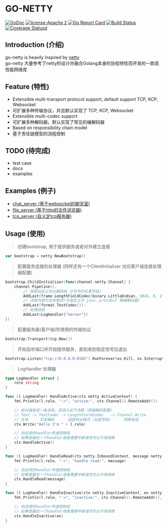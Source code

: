 # GO-NETTY

[![GoDoc][1]][2] [![license-Apache 2][3]][4] [![Go Report Card][5]][6] [![Build Status][9]][10] [![Coverage Statusd][11]][12]

<!--[![Downloads][7]][8]-->

[1]: https://godoc.org/github.com/go-netty/go-netty?status.svg
[2]: https://godoc.org/github.com/go-netty/go-netty
[3]: https://img.shields.io/badge/license-Apache%202-blue.svg
[4]: LICENSE
[5]: https://goreportcard.com/badge/github.com/go-netty/go-netty
[6]: https://goreportcard.com/report/github.com/go-netty/go-netty
[7]: https://img.shields.io/github/downloads/go-netty/go-netty/total.svg?maxAge=1800
[8]: https://github.com/go-netty/go-netty/releases
[9]: https://travis-ci.org/go-netty/go-netty.svg?branch=master
[10]: https://travis-ci.org/go-netty/go-netty
[11]: https://codecov.io/gh/go-netty/go-netty/branch/master/graph/badge.svg
[12]: https://codecov.io/gh/go-netty/go-netty

## Introduction (介绍)

go-netty is heavily inspired by [netty](https://github.com/netty/netty)  
go-netty 大量参考了netty的设计并融合Golang本身的协程特性而开发的一款高性能网络库

## Feature (特性)

* Extensible multi-transport protocol support, default support TCP, KCP, Websocket
* 可扩展多种传输协议，并且默认实现了 TCP, KCP, Websocket
* Extensible multi-codec support
* 可扩展多种解码器，默认实现了常见的编解码器
* Based on responsibility chain model
* 基于责任链模型的流程控制

## TODO (待完成)

* test case
* docs
* examples

## Examples (例子)

* [chat_server (基于websocket的聊天室)](./example/chat_server/main.go)  
* [file_server (基于http的文件浏览器)](./example/file_server/main.go)  
* [tcp_server (自义定tcp服务器)](./example/tcp_server/main.go)  

## Usage (使用)

> 创建bootstrap, 用于提供服务或者对外建立连接

```go
var bootstrap = netty.NewBootstrap()
```

> 配置服务连接的处理器 (同样还有一个ClientInitializer 对应客户端连接处理器配置)

```go
bootstrap.ChildInitializer(func(channel netty.Channel) {
    channel.Pipeline().
        // 按照自定义协议解码帧（2字节的长度字段）
        AddLast(frame.LengthFieldCodec(binary.LittleEndian, 1024, 0, 2, 0, 0)).
        // 消息内容为文本格式(可自定义为 json，protobuf 等编解码器)
        AddLast(format.TextCodec()).
        // 处理消息
        AddLast(LogHandler{"Server"})
})
```

> 配置服务器(客户端)所使用的传输协议

```go
bootstrap.Transport(tcp.New())
```

> 开始监听端口并开始提供服务，直到收到指定信号后退出

```go
bootstrap.Listen("tcp://0.0.0.0:6565").RunForever(os.Kill, os.Interrupt)
```

> LogHandler 处理器

```go
type LogHandler struct {
    role string
}

func (l LogHandler) HandleActive(ctx netty.ActiveContext) {
    fmt.Println(l.role, "->", "active:", ctx.Channel().RemoteAddr())

    // 给对端发送一条消息，将进入如下流程（视编解码配置）
    // Text -> TextCodec -> LengthFieldCodec   -> Channel.Write
    // 文本     文本编码      组装协议格式（长度字段）     网络发送
    ctx.Write("Hello I'm " + l.role)

    // 向后续的handler传递控制权
    // 如果是最后一个handler或者需要中断请求可以不用调用
    ctx.HandleActive()
}

func (l LogHandler) HandleRead(ctx netty.InboundContext, message netty.Message) {
    fmt.Println(l.role, "->", "handle read:", message)

    // 向后续的handler传递控制权
    // 如果是最后一个handler或者需要中断请求可以不用调用
    ctx.HandleRead(message)
}

func (l LogHandler) HandleInactive(ctx netty.InactiveContext, ex netty.Exception) {
    fmt.Println(l.role, "->", "inactive:", ctx.Channel().RemoteAddr(), ex)

    // 向后续的handler传递控制权
    // 如果是最后一个handler或者需要中断请求可以不用调用
    ctx.HandleInactive(ex)
}
```
